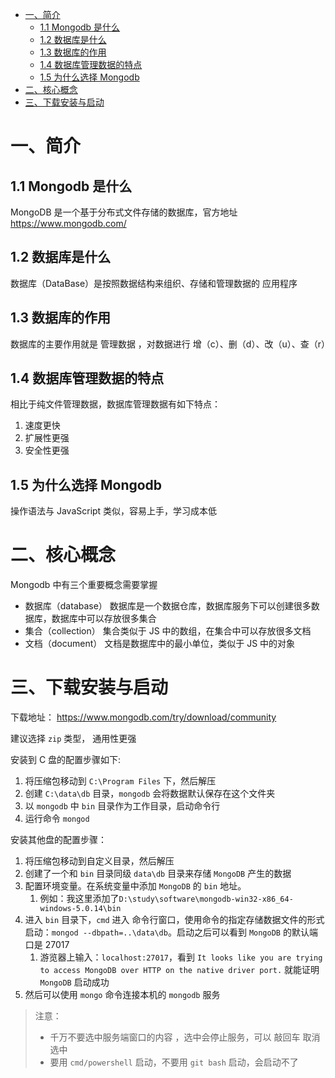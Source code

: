 - [一、简介](#一简介)
  - [1.1 Mongodb 是什么](#11-mongodb-是什么)
  - [1.2 数据库是什么](#12-数据库是什么)
  - [1.3 数据库的作用](#13-数据库的作用)
  - [1.4 数据库管理数据的特点](#14-数据库管理数据的特点)
  - [1.5 为什么选择 Mongodb](#15-为什么选择-mongodb)
- [二、核心概念](#二核心概念)
- [三、下载安装与启动](#三下载安装与启动)


# 一、简介
## 1.1 Mongodb 是什么
MongoDB 是一个基于分布式文件存储的数据库，官方地址 https://www.mongodb.com/

## 1.2 数据库是什么
数据库（DataBase）是按照数据结构来组织、存储和管理数据的 应用程序

## 1.3 数据库的作用
数据库的主要作用就是 管理数据 ，对数据进行 增（c）、删（d）、改（u）、查（r）

## 1.4 数据库管理数据的特点
相比于纯文件管理数据，数据库管理数据有如下特点：
1. 速度更快
2. 扩展性更强
3. 安全性更强

## 1.5 为什么选择 Mongodb
操作语法与 JavaScript 类似，容易上手，学习成本低

# 二、核心概念
Mongodb 中有三个重要概念需要掌握
- 数据库（database） 数据库是一个数据仓库，数据库服务下可以创建很多数据库，数据库中可以存放很多集合
- 集合（collection） 集合类似于 JS 中的数组，在集合中可以存放很多文档
- 文档（document） 文档是数据库中的最小单位，类似于 JS 中的对象

# 三、下载安装与启动
下载地址： https://www.mongodb.com/try/download/community

建议选择 `zip` 类型， 通用性更强

安装到 C 盘的配置步骤如下:
1. 将压缩包移动到 `C:\Program Files` 下，然后解压
2. 创建 `C:\data\db` 目录，`mongodb` 会将数据默认保存在这个文件夹
3. 以 `mongodb` 中 `bin` 目录作为工作目录，启动命令行
4. 运行命令 `mongod`

安装其他盘的配置步骤：
1. 将压缩包移动到自定义目录，然后解压
2. 创建了一个和 `bin` 目录同级 `data\db` 目录来存储 `MongoDB` 产生的数据
3. 配置环境变量。在系统变量中添加 `MongoDB` 的 `bin` 地址。
   1. 例如：我这里添加了`D:\study\software\mongodb-win32-x86_64-windows-5.0.14\bin`
4. 进入 `bin` 目录下，`cmd` 进入 命令行窗口，使用命令的指定存储数据文件的形式启动：`mongod --dbpath=..\data\db`。启动之后可以看到 `MongoDB` 的默认端口是 27017
   1. 游览器上输入：`localhost:27017`，看到 `It looks like you are trying to access MongoDB over HTTP on the native driver port.` 就能证明 `MongoDB` 启动成功
5. 然后可以使用 `mongo` 命令连接本机的 `mongodb` 服务

> 注意：
> - 千万不要选中服务端窗口的内容 ，选中会停止服务，可以 敲回车 取消选中
> - 要用 `cmd/powershell` 启动，不要用 `git bash` 启动，会启动不了